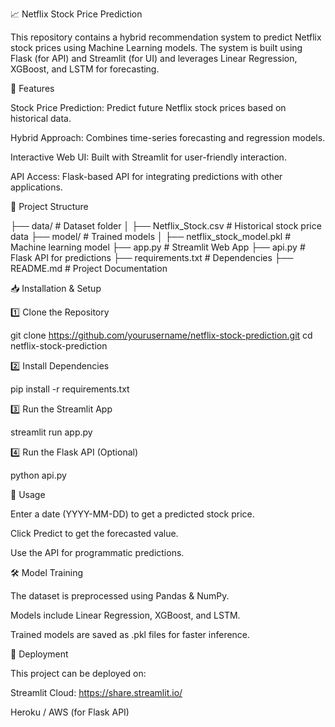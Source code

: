 📈 Netflix Stock Price Prediction

This repository contains a hybrid recommendation system to predict Netflix stock prices using Machine Learning models. The system is built using Flask (for API) and Streamlit (for UI) and leverages Linear Regression, XGBoost, and LSTM for forecasting.

🚀 Features

Stock Price Prediction: Predict future Netflix stock prices based on historical data.

Hybrid Approach: Combines time-series forecasting and regression models.

Interactive Web UI: Built with Streamlit for user-friendly interaction.

API Access: Flask-based API for integrating predictions with other applications.

📂 Project Structure

├── data/                        # Dataset folder
│   ├── Netflix_Stock.csv        # Historical stock price data
├── model/                       # Trained models
│   ├── netflix_stock_model.pkl  # Machine learning model
├── app.py                        # Streamlit Web App
├── api.py                        # Flask API for predictions
├── requirements.txt              # Dependencies
├── README.md                     # Project Documentation

📥 Installation & Setup

1️⃣ Clone the Repository

git clone https://github.com/yourusername/netflix-stock-prediction.git
cd netflix-stock-prediction

2️⃣ Install Dependencies

pip install -r requirements.txt

3️⃣ Run the Streamlit App

streamlit run app.py

4️⃣ Run the Flask API (Optional)

python api.py

🔮 Usage

Enter a date (YYYY-MM-DD) to get a predicted stock price.

Click Predict to get the forecasted value.

Use the API for programmatic predictions.

🛠️ Model Training

The dataset is preprocessed using Pandas & NumPy.

Models include Linear Regression, XGBoost, and LSTM.

Trained models are saved as .pkl files for faster inference.

🚀 Deployment

This project can be deployed on:

Streamlit Cloud: https://share.streamlit.io/

Heroku / AWS (for Flask API)
